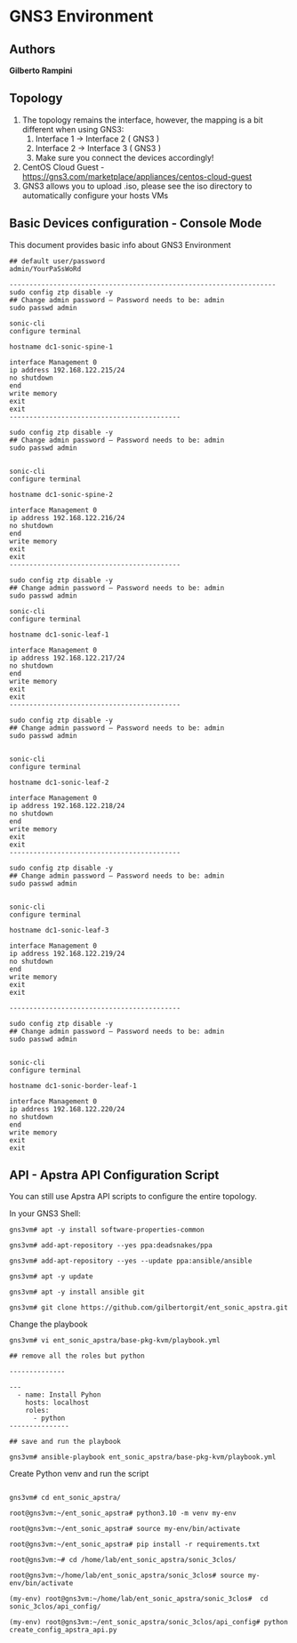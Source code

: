 # GNS3 Environment

## Authors

**Gilberto Rampini**

## Topology

1. The topology remains the interface, however, the mapping is a bit different when using GNS3:
   1. Interface 1 -> Interface 2 ( GNS3 )
   2. Interface 2 -> Interface 3 ( GNS3 )
   3. Make sure you connect the devices accordingly!
2. CentOS Cloud Guest - https://gns3.com/marketplace/appliances/centos-cloud-guest
3. GNS3 allows you to upload .iso, please see the iso directory to automatically configure your hosts VMs

## Basic Devices configuration - Console Mode

This document provides basic info about GNS3 Environment

```
## default user/password
admin/YourPaSsWoRd

-------------------------------------------------------------------
sudo config ztp disable -y 
## Change admin password – Password needs to be: admin
sudo passwd admin

sonic-cli
configure terminal

hostname dc1-sonic-spine-1

interface Management 0
ip address 192.168.122.215/24
no shutdown
end
write memory
exit
exit
-------------------------------------------

sudo config ztp disable -y 
## Change admin password – Password needs to be: admin
sudo passwd admin


sonic-cli
configure terminal

hostname dc1-sonic-spine-2

interface Management 0
ip address 192.168.122.216/24
no shutdown
end
write memory
exit
exit
-------------------------------------------

sudo config ztp disable -y 
## Change admin password – Password needs to be: admin
sudo passwd admin

sonic-cli
configure terminal

hostname dc1-sonic-leaf-1

interface Management 0
ip address 192.168.122.217/24
no shutdown
end
write memory
exit
exit
-------------------------------------------

sudo config ztp disable -y 
## Change admin password – Password needs to be: admin
sudo passwd admin


sonic-cli
configure terminal

hostname dc1-sonic-leaf-2

interface Management 0
ip address 192.168.122.218/24
no shutdown
end
write memory
exit
exit
-------------------------------------------

sudo config ztp disable -y 
## Change admin password – Password needs to be: admin
sudo passwd admin


sonic-cli
configure terminal

hostname dc1-sonic-leaf-3

interface Management 0
ip address 192.168.122.219/24
no shutdown
end
write memory
exit
exit

-------------------------------------------

sudo config ztp disable -y 
## Change admin password – Password needs to be: admin
sudo passwd admin


sonic-cli
configure terminal

hostname dc1-sonic-border-leaf-1

interface Management 0
ip address 192.168.122.220/24
no shutdown
end
write memory
exit
exit
```

## API - Apstra API Configuration Script

You can still use Apstra API scripts to configure the entire topology.

In your GNS3 Shell:

```
gns3vm# apt -y install software-properties-common

gns3vm# add-apt-repository --yes ppa:deadsnakes/ppa

gns3vm# add-apt-repository --yes --update ppa:ansible/ansible

gns3vm# apt -y update

gns3vm# apt -y install ansible git

gns3vm# git clone https://github.com/gilbertorgit/ent_sonic_apstra.git
```

Change the playbook
```
gns3vm# vi ent_sonic_apstra/base-pkg-kvm/playbook.yml

## remove all the roles but python

--------------

---
  - name: Install Pyhon
    hosts: localhost
    roles:
      - python
---------------

## save and run the playbook

gns3vm# ansible-playbook ent_sonic_apstra/base-pkg-kvm/playbook.yml

```

Create Python venv and run the script
```

gns3vm# cd ent_sonic_apstra/

root@gns3vm:~/ent_sonic_apstra# python3.10 -m venv my-env

root@gns3vm:~/ent_sonic_apstra# source my-env/bin/activate

root@gns3vm:~/ent_sonic_apstra# pip install -r requirements.txt

root@gns3vm:~# cd /home/lab/ent_sonic_apstra/sonic_3clos/

root@gns3vm:~/home/lab/ent_sonic_apstra/sonic_3clos# source my-env/bin/activate 

(my-env) root@gns3vm:~/home/lab/ent_sonic_apstra/sonic_3clos#  cd sonic_3clos/api_config/

(my-env) root@gns3vm:~/ent_sonic_apstra/sonic_3clos/api_config# python create_config_apstra_api.py
 
```